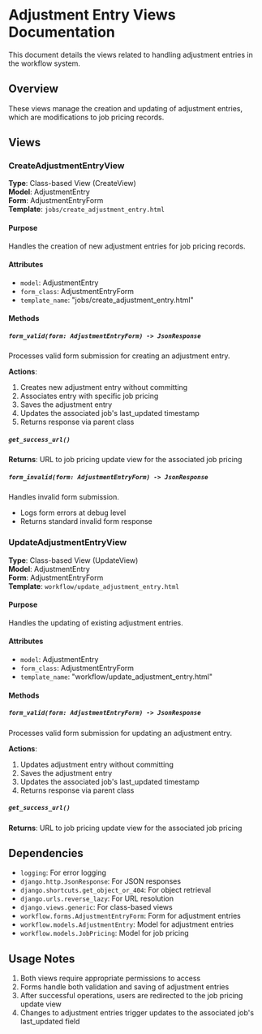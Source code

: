 # Adjustment Entry Views Documentation

This document details the views related to handling adjustment entries in the workflow system.

## Overview

These views manage the creation and updating of adjustment entries, which are modifications to job pricing records.

## Views

### CreateAdjustmentEntryView

**Type**: Class-based View (CreateView)  
**Model**: AdjustmentEntry  
**Form**: AdjustmentEntryForm  
**Template**: `jobs/create_adjustment_entry.html`

#### Purpose
Handles the creation of new adjustment entries for job pricing records.

#### Attributes
- `model`: AdjustmentEntry
- `form_class`: AdjustmentEntryForm
- `template_name`: "jobs/create_adjustment_entry.html"

#### Methods

##### `form_valid(form: AdjustmentEntryForm) -> JsonResponse`
Processes valid form submission for creating an adjustment entry.

**Actions**:
1. Creates new adjustment entry without committing
2. Associates entry with specific job pricing
3. Saves the adjustment entry
4. Updates the associated job's last_updated timestamp
5. Returns response via parent class

##### `get_success_url()`
**Returns**: URL to job pricing update view for the associated job pricing

##### `form_invalid(form: AdjustmentEntryForm) -> JsonResponse`
Handles invalid form submission.
- Logs form errors at debug level
- Returns standard invalid form response

### UpdateAdjustmentEntryView

**Type**: Class-based View (UpdateView)  
**Model**: AdjustmentEntry  
**Form**: AdjustmentEntryForm  
**Template**: `workflow/update_adjustment_entry.html`

#### Purpose
Handles the updating of existing adjustment entries.

#### Attributes
- `model`: AdjustmentEntry
- `form_class`: AdjustmentEntryForm
- `template_name`: "workflow/update_adjustment_entry.html"

#### Methods

##### `form_valid(form: AdjustmentEntryForm) -> JsonResponse`
Processes valid form submission for updating an adjustment entry.

**Actions**:
1. Updates adjustment entry without committing
2. Saves the adjustment entry
3. Updates the associated job's last_updated timestamp
4. Returns response via parent class

##### `get_success_url()`
**Returns**: URL to job pricing update view for the associated job pricing

## Dependencies

- `logging`: For error logging
- `django.http.JsonResponse`: For JSON responses
- `django.shortcuts.get_object_or_404`: For object retrieval
- `django.urls.reverse_lazy`: For URL resolution
- `django.views.generic`: For class-based views
- `workflow.forms.AdjustmentEntryForm`: Form for adjustment entries
- `workflow.models.AdjustmentEntry`: Model for adjustment entries
- `workflow.models.JobPricing`: Model for job pricing

## Usage Notes

1. Both views require appropriate permissions to access
2. Forms handle both validation and saving of adjustment entries
3. After successful operations, users are redirected to the job pricing update view
4. Changes to adjustment entries trigger updates to the associated job's last_updated field

